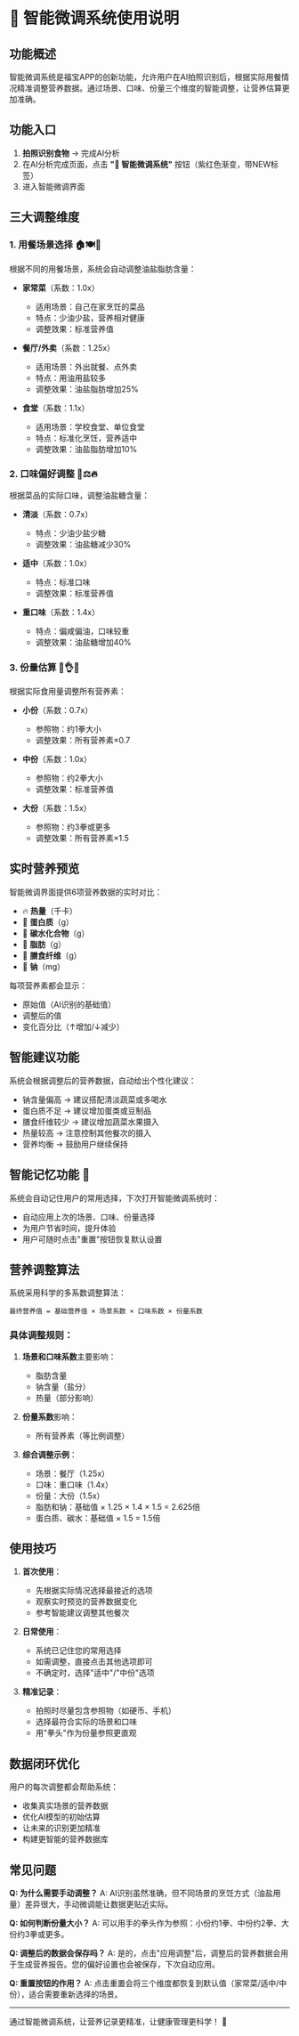 # 🎯 智能微调系统使用说明

## 功能概述

智能微调系统是福宝APP的创新功能，允许用户在AI拍照识别后，根据实际用餐情况精准调整营养数据。通过场景、口味、份量三个维度的智能调整，让营养估算更加准确。

## 功能入口

1. **拍照识别食物** → 完成AI分析
2. 在AI分析完成页面，点击 **"🎯 智能微调系统"** 按钮（紫红色渐变，带NEW标签）
3. 进入智能微调界面

## 三大调整维度

### 1. 用餐场景选择 🏠🍽️🏫

根据不同的用餐场景，系统会自动调整油盐脂肪含量：

- **家常菜**（系数：1.0x）
  - 适用场景：自己在家烹饪的菜品
  - 特点：少油少盐，营养相对健康
  - 调整效果：标准营养值

- **餐厅/外卖**（系数：1.25x）
  - 适用场景：外出就餐、点外卖
  - 特点：用油用盐较多
  - 调整效果：油盐脂肪增加25%

- **食堂**（系数：1.1x）
  - 适用场景：学校食堂、单位食堂
  - 特点：标准化烹饪，营养适中
  - 调整效果：油盐脂肪增加10%

### 2. 口味偏好调整 🌿⚖️🔥

根据菜品的实际口味，调整油盐糖含量：

- **清淡**（系数：0.7x）
  - 特点：少油少盐少糖
  - 调整效果：油盐糖减少30%

- **适中**（系数：1.0x）
  - 特点：标准口味
  - 调整效果：标准营养值

- **重口味**（系数：1.4x）
  - 特点：偏咸偏油，口味较重
  - 调整效果：油盐糖增加40%

### 3. 份量估算 🤏👌🙌

根据实际食用量调整所有营养素：

- **小份**（系数：0.7x）
  - 参照物：约1拳大小
  - 调整效果：所有营养素×0.7

- **中份**（系数：1.0x）
  - 参照物：约2拳大小
  - 调整效果：标准营养值

- **大份**（系数：1.5x）
  - 参照物：约3拳或更多
  - 调整效果：所有营养素×1.5

## 实时营养预览

智能微调界面提供6项营养数据的实时对比：

- 🔥 **热量**（千卡）
- 💪 **蛋白质**（g）
- 🌾 **碳水化合物**（g）
- 🥑 **脂肪**（g）
- 🥬 **膳食纤维**（g）
- 🧂 **钠**（mg）

每项营养素都会显示：
- 原始值（AI识别的基础值）
- 调整后的值
- 变化百分比（↑增加/↓减少）

## 智能建议功能

系统会根据调整后的营养数据，自动给出个性化建议：

- 钠含量偏高 → 建议搭配清淡蔬菜或多喝水
- 蛋白质不足 → 建议增加蛋类或豆制品
- 膳食纤维较少 → 建议增加蔬菜水果摄入
- 热量较高 → 注意控制其他餐次的摄入
- 营养均衡 → 鼓励用户继续保持

## 智能记忆功能 🧠

系统会自动记住用户的常用选择，下次打开智能微调系统时：

- 自动应用上次的场景、口味、份量选择
- 为用户节省时间，提升体验
- 用户可随时点击"重置"按钮恢复默认设置

## 营养调整算法

系统采用科学的多系数调整算法：

```
最终营养值 = 基础营养值 × 场景系数 × 口味系数 × 份量系数
```

### 具体调整规则：

1. **场景和口味系数**主要影响：
   - 脂肪含量
   - 钠含量（盐分）
   - 热量（部分影响）

2. **份量系数**影响：
   - 所有营养素（等比例调整）

3. **综合调整示例**：
   - 场景：餐厅（1.25x）
   - 口味：重口味（1.4x）
   - 份量：大份（1.5x）
   - 脂肪和钠：基础值 × 1.25 × 1.4 × 1.5 = 2.625倍
   - 蛋白质、碳水：基础值 × 1.5 = 1.5倍

## 使用技巧

1. **首次使用**：
   - 先根据实际情况选择最接近的选项
   - 观察实时预览的营养数据变化
   - 参考智能建议调整其他餐次

2. **日常使用**：
   - 系统已记住您的常用选择
   - 如需调整，直接点击其他选项即可
   - 不确定时，选择"适中"/"中份"选项

3. **精准记录**：
   - 拍照时尽量包含参照物（如硬币、手机）
   - 选择最符合实际的场景和口味
   - 用"拳头"作为份量参照更直观

## 数据闭环优化

用户的每次调整都会帮助系统：

- 收集真实场景的营养数据
- 优化AI模型的初始估算
- 让未来的识别更加精准
- 构建更智能的营养数据库

## 常见问题

**Q: 为什么需要手动调整？**
A: AI识别虽然准确，但不同场景的烹饪方式（油盐用量）差异很大，手动微调能让数据更贴近实际。

**Q: 如何判断份量大小？**
A: 可以用手的拳头作为参照：小份约1拳、中份约2拳、大份约3拳或更多。

**Q: 调整后的数据会保存吗？**
A: 是的，点击"应用调整"后，调整后的营养数据会用于生成营养报告。您的偏好设置也会被保存，下次自动应用。

**Q: 重置按钮的作用？**
A: 点击重置会将三个维度都恢复到默认值（家常菜/适中/中份），适合需要重新选择的场景。

---

通过智能微调系统，让营养记录更精准，让健康管理更科学！ 🎉

